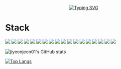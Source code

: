 <!--
## Hi there 👋
-->
<div align="center">
  
[![Typing SVG](https://readme-typing-svg.demolab.com?font=Fira+Code&pause=1000&color=FFCCDD&background=5CD0FF00&center=true&vCenter=true&width=435&height=60&lines=Welcome+to+jiyeon's+GitHub)](https://git.io/typing-svg)

</div>

<h1>Stack</h1>
<img src=https://img.shields.io/badge/Discord-7289DA?style=for-the-badge&logo=discord&logoColor=white></img>
<img src=https://img.shields.io/badge/Zoom-2D8CFF?style=for-the-badge&logo=zoom&logoColor=white></img>
<img src=https://img.shields.io/badge/Sourcetree-0052CC?style=for-the-badge&logo=Sourcetree&logoColor=white></img>
<img src=https://img.shields.io/badge/Linux-FCC624?style=for-the-badge&logo=linux&logoColor=black></img>
<img src=https://img.shields.io/badge/Ubuntu-E95420?style=for-the-badge&logo=ubuntu&logoColor=white></img>
<img src=https://img.shields.io/badge/HTML-239120?style=for-the-badge&logo=html5&logoColor=white></img>
<img src=https://img.shields.io/badge/CSS-239120?&style=for-the-badge&logo=css3&logoColor=white></img>
<img src=https://img.shields.io/badge/JavaScript-F7DF1E?style=for-the-badge&logo=JavaScript&logoColor=white></img>
<img src=https://img.shields.io/badge/Java-ED8B00?style=for-the-badge&logo=openjdk&logoColor=white></img>
<img src=https://img.shields.io/badge/Vue.js-35495E?style=for-the-badge&logo=vue.js&logoColor=4FC08D></img>
<img src=https://img.shields.io/badge/Bootstrap-563D7C?style=for-the-badge&logo=bootstrap&logoColor=white></img>
<img src=https://img.shields.io/badge/MySQL-00000F?style=for-the-badge&logo=mysql&logoColor=white></img>
<img src=https://img.shields.io/badge/Figma-F24E1E?style=for-the-badge&logo=figma&logoColor=white></img>
<img src=https://img.shields.io/badge/Eclipse-2C2255?style=for-the-badge&logo=eclipse&logoColor=white></img>
<img src=https://img.shields.io/badge/IntelliJ_IDEA-000000.svg?style=for-the-badge&logo=intellij-idea&logoColor=white></img>
<img src=https://img.shields.io/badge/Visual_Studio_Code-0078D4?style=for-the-badge&logo=visual%20studio%20code&logoColor=white></img>
<img src=https://img.shields.io/badge/GIT-E44C30?style=for-the-badge&logo=git&logoColor=white></img>
<img src=https://img.shields.io/badge/Notion-%23000000.svg?style=for-the-badge&logo=notion&logoColor=white></img>




![jiyeonjeon01's GitHub stats](https://github-readme-stats.vercel.app/api?username=jiyeonjeon01&show_icons=true&theme=omni)

[![Top Langs](https://github-readme-stats.vercel.app/api/top-langs/?username=jiyeonjeon01&theme=omni)](https://github.com/anuraghazra/github-readme-stats)


<!--
**jiyeonjeon01/jiyeonjeon01** is a ✨ _special_ ✨ repository because its `README.md` (this file) appears on your GitHub profile.

Here are some ideas to get you started:

- 🔭 I’m currently working on ...
- 🌱 I’m currently learning ...
- 👯 I’m looking to collaborate on ...
- 🤔 I’m looking for help with ...
- 💬 Ask me about ...
- 📫 How to reach me: ...
- 😄 Pronouns: ...
- ⚡ Fun fact: ...
-->
